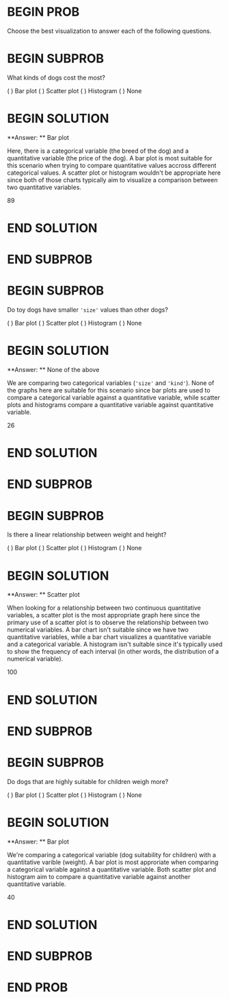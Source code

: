 # BEGIN PROB

Choose the best visualization to answer each of the following questions.

# BEGIN SUBPROB

What kinds of dogs cost the most?

( ) Bar plot
( ) Scatter plot
( ) Histogram
( ) None


# BEGIN SOLUTION

**Answer: ** Bar plot

Here, there is a categorical variable (the breed of the dog) and a quantitative variable (the price of the dog). A bar plot is most suitable for this scenario when trying to compare quantitative values accross different categorical values. A scatter plot or histogram wouldn't be appropriate here since both of those charts typically aim to visualize a comparison between two quantitative variables.

<average>89</average>
# END SOLUTION

# END SUBPROB

# BEGIN SUBPROB

Do toy dogs have smaller `'size'` values than other dogs?

( ) Bar plot
( ) Scatter plot
( ) Histogram
( ) None

# BEGIN SOLUTION

**Answer: ** None of the above 

We are comparing two categorical variables (`'size'` and `'kind'`). None of the graphs here are suitable for this scenario since bar plots are used to compare a categorical variable against a quantitative variable, while scatter plots and histograms compare a quantitative variable against quantitative variable.

<average>26</average>
# END SOLUTION

# END SUBPROB

# BEGIN SUBPROB

Is there a linear relationship between weight and height?

( ) Bar plot
( ) Scatter plot
( ) Histogram
( ) None

# BEGIN SOLUTION

**Answer: ** Scatter plot 

When looking for a relationship between two continuous quantitative variables, a scatter plot is the most appropriate graph here since the primary use of a scatter plot is to observe the relationship between two numerical variables. A bar chart isn't suitable since we have two quantitative variables, while a bar chart visualizes a quantitative variable and a categorical variable. A histogram isn't suitable since it's typically used to show the frequency of each interval (in other words, the distribution of a numerical variable).

<average>100</average>
# END SOLUTION

# END SUBPROB

# BEGIN SUBPROB

Do dogs that are highly suitable for children weigh more?

( ) Bar plot
( ) Scatter plot
( ) Histogram
( ) None

# BEGIN SOLUTION

**Answer: ** Bar plot 

We're comparing a categorical variable (dog suitability for children) with a quantitative varible (weight). A bar plot is most approriate when comparing a categorical variable against a quantitative variable. Both scatter plot and histogram aim to compare a quantitative variable against another quantitative variable.

<average>40</average>
# END SOLUTION

# END SUBPROB

# END PROB
